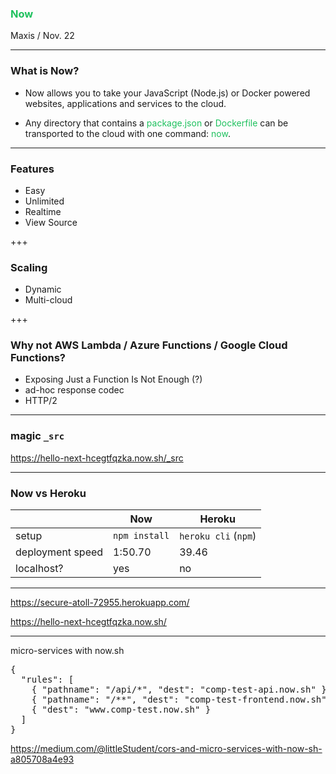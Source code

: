 <!-- $theme: default -->

### <span style="color: #1ec15e">Now</span>

Maxis / Nov. 22

---

### What is Now?

- Now allows you to take your JavaScript (Node.js) or Docker powered websites, applications and services to the cloud.

- Any directory that contains a <span style="color: #1ec15e">package.json</span> or <span style="color: #1ec15e">Dockerfile</span> can be transported to the cloud with one command: <span style="color: #1ec15e">now</span>.

---

### Features

- Easy
- Unlimited
- Realtime
- View Source

+++

### Scaling

- Dynamic
- Multi-cloud

+++

### Why not AWS Lambda / Azure Functions / Google Cloud Functions?

- Exposing Just a Function Is Not Enough (?)
- ad-hoc response codec
- HTTP/2

---

### magic `_src`

https://hello-next-hcegtfqzka.now.sh/_src

---

### Now vs Heroku

|  | Now | Heroku
| --- | --- | --- |
| setup | `npm install` | `heroku cli` (`npm`) |
| deployment speed | 1:50.70 | 39.46 |
| localhost? | yes | no |

---

<https://secure-atoll-72955.herokuapp.com/>

<https://hello-next-hcegtfqzka.now.sh/>

---

micro-services with now.sh

<pre>
{
  "rules": [
    { "pathname": "/api/*", "dest": "comp-test-api.now.sh" },
    { "pathname": "/**", "dest": "comp-test-frontend.now.sh" },
    { "dest": "www.comp-test.now.sh" }
  ]
}
</pre>

https://medium.com/@littleStudent/cors-and-micro-services-with-now-sh-a805708a4e93
